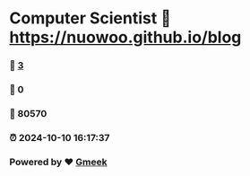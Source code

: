 # Computer Scientist :link: https://nuowoo.github.io/blog 
### :page_facing_up: [3](https://nuowoo.github.io/blog/tag.html) 
### :speech_balloon: 0 
### :hibiscus: 80570 
### :alarm_clock: 2024-10-10 16:17:37 
### Powered by :heart: [Gmeek](https://github.com/Meekdai/Gmeek)
